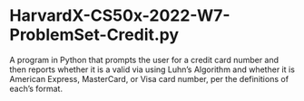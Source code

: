 # HarvardX-CS50x-2022-W7-ProblemSet-Credit.py
A program in Python that prompts the user for a credit card number and then reports whether it is a valid via using Luhn’s Algorithm and whether it is American Express, MasterCard, or Visa card number, per the definitions of each’s format.

